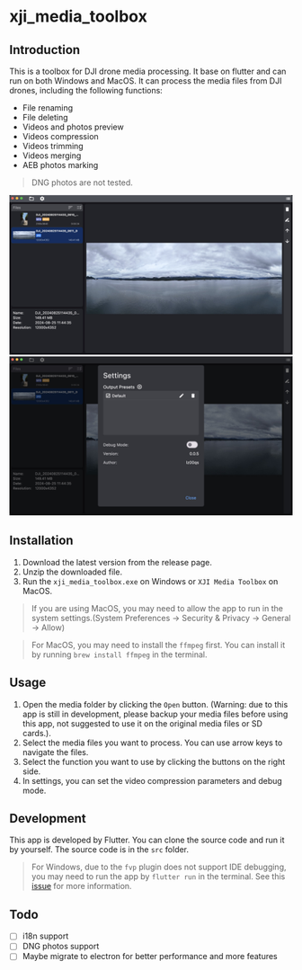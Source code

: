 # xji_media_toolbox

## Introduction
This is a toolbox for DJI drone media processing. It base on flutter and can run on both Windows and MacOS. It can process the media files from DJI drones, including the following functions:
- File renaming
- File deleting
- Videos and photos preview
- Videos compression
- Videos trimming
- Videos merging
- AEB photos marking

> DNG photos are not tested.

![app main page view](img/app_main_view.jpg)
![app settings page view](img/app_settings_view.jpg)


## Installation
1. Download the latest version from the release page.
2. Unzip the downloaded file.
3. Run the `xji_media_toolbox.exe` on Windows or `XJI Media Toolbox` on MacOS.

> If you are using MacOS, you may need to allow the app to run in the system settings.(System Preferences -> Security & Privacy -> General -> Allow)

> For MacOS, you may need to install the `ffmpeg` first. You can install it by running `brew install ffmpeg` in the terminal.

## Usage
1. Open the media folder by clicking the `Open` button. (Warning: due to this app is still in development, please backup your media files before using this app, not suggested to use it on the original media files or SD cards.).
2. Select the media files you want to process. You can use arrow keys to navigate the files.
3. Select the function you want to use by clicking the buttons on the right side.
4. In settings, you can set the video compression parameters and debug mode.

## Development
This app is developed by Flutter. You can clone the source code and run it by yourself. The source code is in the `src` folder.

> For Windows, due to the `fvp` plugin does not support IDE debugging, you may need to run the app by `flutter run` in the terminal. See this [issue](https://github.com/wang-bin/fvp/issues/125) for more information.

## Todo
- [ ] i18n support
- [ ] DNG photos support
- [ ] Maybe migrate to electron for better performance and more features